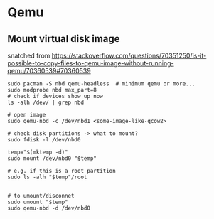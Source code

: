 # Qemu

## Mount virtual disk image

snatched from <https://stackoverflow.com/questions/70351250/is-it-possible-to-copy-files-to-qemu-image-without-running-qemu/70360539#70360539>

```text
sudo pacman -S nbd qemu-headless  # minimum qemu or more...
sudo modprobe nbd max_part=8
# check if devices show up now
ls -alh /dev/ | grep nbd

# open image
sudo qemu-nbd -c /dev/nbd1 <some-image-like-qcow2>

# check disk partitions -> what to mount?
sudo fdisk -l /dev/nbd0

temp="$(mktemp -d)"
sudo mount /dev/nbd0 "$temp"

# e.g. if this is a root partition
sudo ls -alh "$temp"/root


# to umount/disconnet
sudo umount "$temp"
sudo qemu-nbd -d /dev/nbd0
```

